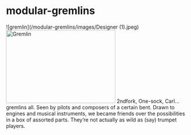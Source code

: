 # modular-gremlins

![gremlin](/modular-gremlins/images/Designer (1).jpeg)
<img src="https://2ndfork.github.io/modular-gremlins/images/Designer (1).jpeg" alt="Gremlin" width="300" height="200">
2ndfork, One-sock, Carl... gremlins all. Seen by pilots and composers of a certain bent. Drawn to engines and musical instruments, we became friends over the possibilities in a box of assorted parts. They’re not actually as wild as (say) trumpet players.



